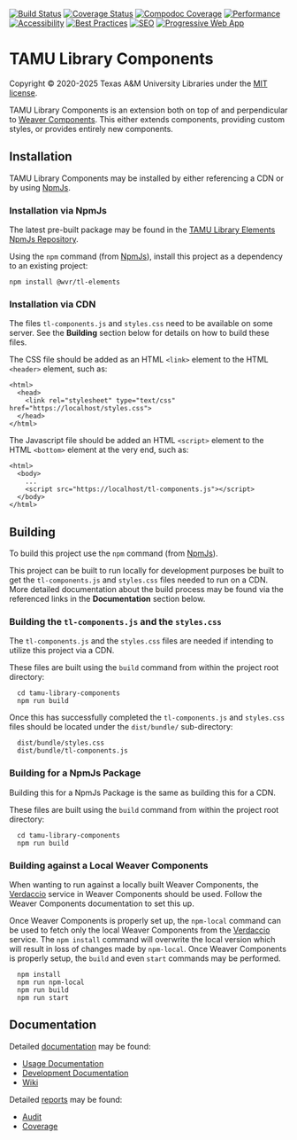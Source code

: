 [![Build Status](https://github.com/TAMULib/tamu-library-components/workflows/Build/badge.svg)](https://github.com/TAMULib/tamu-library-components/actions?query=workflow%3ABuild)
[![Coverage Status](https://coveralls.io/repos/github/TAMULib/tamu-library-components/badge.svg?branch=master)](https://coveralls.io/github/TAMULib/tamu-library-components?branch=master)
[![Compodoc Coverage](https://tamulib.github.io/tamu-library-components/docs/development/images/coverage-badge-documentation.svg)](https://tamulib.github.io/tamu-library-components/docs/development/coverage.html)
[![Performance](https://tamulib.github.io/tamu-library-components/reports/audit/assets/performance.svg)](https://tamulib.github.io/tamu-library-components/reports/audit/#performance)
[![Accessibility](https://tamulib.github.io/tamu-library-components/reports/audit/assets/accessibility.svg)](https://tamulib.github.io/tamu-library-components/reports/audit/#accessibility)
[![Best Practices](https://tamulib.github.io/tamu-library-components/reports/audit/assets/best-practices.svg)](https://tamulib.github.io/tamu-library-components/reports/audit/#best-practices)
[![SEO](https://tamulib.github.io/tamu-library-components/reports/audit/assets/seo.svg)](https://tamulib.github.io/tamu-library-components/reports/audit/#seo)
[![Progressive Web App](https://tamulib.github.io/tamu-library-components/reports/audit/assets/pwa.svg)](https://tamulib.github.io/tamu-library-components/reports/audit/#pwa)

# TAMU Library Components

Copyright © 2020-2025 Texas A&M University Libraries under the [MIT license](LICENSE).

TAMU Library Components is an extension both on top of and perpendicular to [Weaver Components](https://github.com/TAMULib/weaver-components).
This either extends components, providing custom styles, or provides entirely new components.

## Installation

TAMU Library Components may be installed by either referencing a CDN or by using [NpmJs](https://www.npmjs.com/).

### Installation via NpmJs

The latest pre-built package may be found in the [TAMU Library Elements NpmJs Repository](https://www.npmjs.com/package/@wvr/tl-elements).

Using the `npm` command (from [NpmJs](https://www.npmjs.com/)), install this project as a dependency to an existing project:
```
npm install @wvr/tl-elements
```

### Installation via CDN

The files `tl-components.js` and `styles.css` need to be available on some server.
See the **Building** section below for details on how to build these files.

The CSS file should be added as an HTML `<link>` element to the HTML `<header>` element, such as:
```
<html>
  <head>
    <link rel="stylesheet" type="text/css" href="https://localhost/styles.css">
  </head>
</html>
```

The Javascript file should be added an HTML `<script>` element to the HTML `<bottom>` element at the very end, such as:
```
<html>
  <body>
    ...
    <script src="https://localhost/tl-components.js"></script>
  </body>
</html>
```

## Building

To build this project use the `npm` command (from [NpmJs](https://www.npmjs.com/)).

This project can be built to run locally for development purposes be built to get the `tl-components.js` and `styles.css` files needed to run on a CDN.
More detailed documentation about the build process may be found via the referenced links in the **Documentation** section below.

### Building the `tl-components.js` and the `styles.css`

The `tl-components.js` and the `styles.css` files are needed if intending to utilize this project via a CDN.

These files are built using the `build` command from within the project root directory:
```
  cd tamu-library-components
  npm run build
```

Once this has successfully completed the `tl-components.js` and `styles.css` files should be located under the `dist/bundle/` sub-directory:
```
  dist/bundle/styles.css
  dist/bundle/tl-components.js
```

### Building for a NpmJs Package

Building this for a NpmJs Package is the same as building this for a CDN.

These files are built using the `build` command from within the project root directory:
```
  cd tamu-library-components
  npm run build
```

### Building against a Local Weaver Components

When wanting to run against a locally built Weaver Components, the [Verdaccio](https://verdaccio.org/) service in Weaver Components should be used.
Follow the Weaver Components documentation to set this up.

Once Weaver Components is properly set up, the `npm-local` command can be used to fetch only the local Weaver Components from the [Verdaccio](https://verdaccio.org/) service.
The `npm install` command will overwrite the local version which will result in loss of changes made by `npm-local`.
Once Weaver Components is properly setup, the `build` and even `start` commands may be performed.
```
  npm install
  npm run npm-local
  npm run build
  npm run start
```

## Documentation

Detailed [documentation](https://tamulib.github.io/tamu-library-components/docs) may be found:
- [Usage Documentation](https://tamulib.github.io/tamu-library-components/docs/usage)
- [Development Documentation](https://tamulib.github.io/tamu-library-components/docs/development/index.html)
- [Wiki](https://github.com/TAMULib/tamu-library-components/wiki)

Detailed [reports](https://tamulib.github.io/tamu-library-components/reports) may be found:
- [Audit](https://tamulib.github.io/tamu-library-components/reports/audit/index.html)
- [Coverage](https://tamulib.github.io/tamu-library-components/reports/coverage/tl-elements/index.html)
